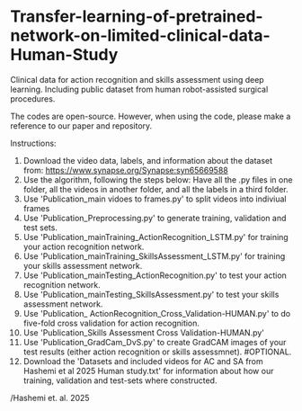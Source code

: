 # Transfer-learning-of-pretrained-network-on-limited-clinical-data-Human-Study

Clinical data for action recognition and skills assessment using deep learning. Including public dataset from human robot-assisted surgical procedures.

The codes are open-source. However, when using the code, please make a reference to our paper and repository.

Instructions:

1) Download the video data, labels, and information about the dataset from: https://www.synapse.org/Synapse:syn65669588
2) Use the algorithm, following the steps below: Have all the .py files in one folder, all the videos in another folder, and all the labels in a third folder.
3) Use 'Publication_main vidoes to frames.py' to split videos into indiviual frames
4) Use 'Publication_Preprocessing.py' to generate training, validation and test sets.
5) Use 'Publication_mainTraining_ActionRecognition_LSTM.py' for training your action recognition network.
6) Use 'Publication_mainTraining_SkillsAssessment_LSTM.py' for training your skills assessment network.
7) Use 'Publication_mainTesting_ActionRecognition.py' to test your action recognition network.
8) Use 'Publication_mainTesting_SkillsAssessment.py' to test your skills assessment network.
9) Use 'Publication_ ActionRecognition_Cross_Validation-HUMAN.py' to do five-fold cross validation for action recognition.
10) Use 'Publication_Skills Assessment Cross Validation-HUMAN.py'
11) Use 'Publication_GradCam_DvS.py' to create GradCAM images of your test results (either action recognition or skills assessmnet). #OPTIONAL.
12) Download the 'Datasets and included videos for AC and SA from Hashemi et al 2025 Human study.txt' for information about how our training, validation and test-sets where constructed.

/Hashemi et. al. 2025
